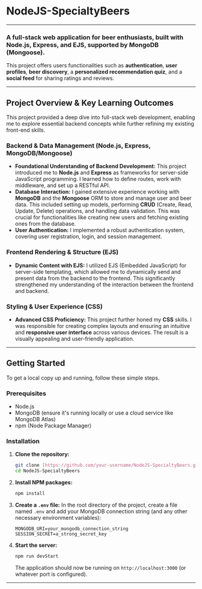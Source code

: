 # NodeJS-SpecialtyBeers

---

### A full-stack web application for beer enthusiasts, built with **Node.js**, **Express**, and **EJS**, supported by **MongoDB (Mongoose)**.

This project offers users functionalities such as **authentication**, **user profiles**, **beer discovery**, a **personalized recommendation quiz**, and a **social feed** for sharing ratings and reviews.

---

## Project Overview & Key Learning Outcomes

This project provided a deep dive into full-stack web development, enabling me to explore essential backend concepts while further refining my existing front-end skills.

### Backend & Data Management (Node.js, Express, MongoDB/Mongoose)

* **Foundational Understanding of Backend Development:** This project introduced me to **Node.js** and **Express** as frameworks for server-side JavaScript programming. I learned how to define routes, work with middleware, and set up a RESTful API.
* **Database Interaction:** I gained extensive experience working with **MongoDB** and the **Mongoose** ORM to store and manage user and beer data. This included setting up models, performing **CRUD** (Create, Read, Update, Delete) operations, and handling data validation. This was crucial for functionalities like creating new users and fetching existing ones from the database.
* **User Authentication:** I implemented a robust authentication system, covering user registration, login, and session management.

### Frontend Rendering & Structure (EJS)

* **Dynamic Content with EJS:** I utilized EJS (Embedded JavaScript) for server-side templating, which allowed me to dynamically send and present data from the backend to the frontend. This significantly strengthened my understanding of the interaction between the frontend and backend.

### Styling & User Experience (CSS)

* **Advanced CSS Proficiency:** This project further honed my **CSS** skills. I was responsible for creating complex layouts and ensuring an intuitive and **responsive user interface** across various devices. The result is a visually appealing and user-friendly application.

---

## Getting Started

To get a local copy up and running, follow these simple steps.

### Prerequisites

* Node.js
* MongoDB (ensure it's running locally or use a cloud service like MongoDB Atlas)
* npm (Node Package Manager)

### Installation

1.  **Clone the repository:**
    ```bash
    git clone [https://github.com/your-username/NodeJS-SpecialtyBeers.git](https://github.com/your-username/NodeJS-SpecialtyBeers.git)
    cd NodeJS-SpecialtyBeers
    ```
2.  **Install NPM packages:**
    ```bash
    npm install
    ```
3.  **Create a `.env` file:**
    In the root directory of the project, create a file named `.env` and add your MongoDB connection string (and any other necessary environment variables):
    ```
    MONGODB_URI=your_mongodb_connection_string
    SESSION_SECRET=a_strong_secret_key
    ```
4.  **Start the server:**
    ```bash
    npm run devStart
    ```
    The application should now be running on `http://localhost:3000` (or whatever port is configured).

---
